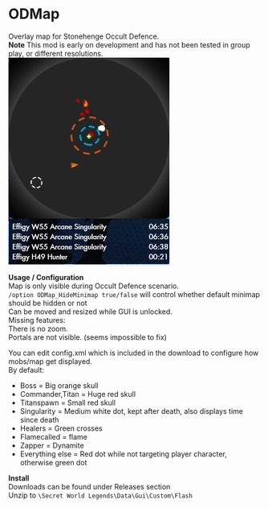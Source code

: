 # ODMap  
Overlay map for Stonehenge Occult Defence.  
**Note** This mod is early on development and has not been tested in group play, or different resolutions.   
[![example](example.png "example")](https://raw.githubusercontent.com/SecretFox/ODMap/master/example.png)  
  
**Usage / Configuration**  
Map is only visible during Occult Defence scenario.  
`/option ODMap_HideMinimap true/false` will control whether default minimap should be hidden or not  
Can be moved and resized while GUI is unlocked.  
Missing features:  
There is no zoom.  
Portals are not visible. (seems impossible to fix)  
  
You can edit config.xml which is included in the download to configure how mobs/map get displayed.  
By default:  
* Boss = Big orange skull  
* Commander,Titan = Huge red skull  
* Titanspawn = Small red skull  
* Singularity = Medium white dot, kept after death, also displays time since death  
* Healers = Green crosses  
* Flamecalled = flame  
* Zapper = Dynamite  
* Everything else = Red dot while not targeting player character, otherwise green dot
	
**Install**  
Downloads can be found under Releases section  
Unzip to `\Secret World Legends\Data\Gui\Custom\Flash`
